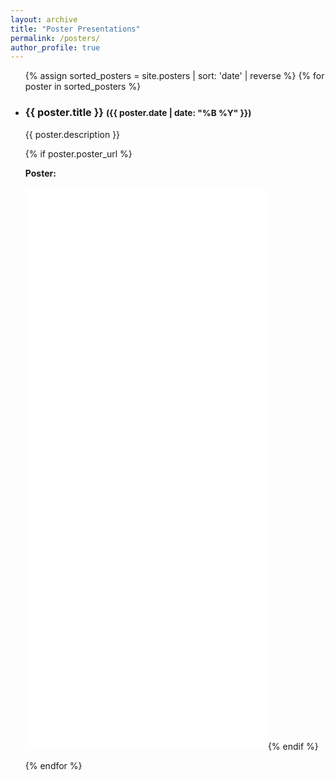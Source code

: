 ```yaml
---
layout: archive
title: "Poster Presentations"
permalink: /posters/
author_profile: true
---
```


<ul>
{% assign sorted_posters = site.posters | sort: 'date' | reverse %}
{% for poster in sorted_posters %}
<li>
   <h3>{{ poster.title }} <small>({{ poster.date | date: "%B %Y" }})</small></h3>
   <p>{{ poster.description }}</p>

   {% if poster.poster_url %}
     <p><strong>Poster:</strong></p>
     <iframe src="{{ poster.poster_url }}" style="width:80%; height:900px; border:none;" allowfullscreen="true" loading="lazy">
       Your browser does not support embedded PDFs. You can download the PDF file <a href="{{ poster.poster_url }}">here</a>.
     </iframe>
   {% endif %}
</li>
{% endfor %}
</ul>
